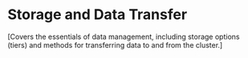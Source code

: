 # Storage and Data Transfer

[Covers the essentials of data management, including storage options (tiers) and methods for transferring data to and from the cluster.]